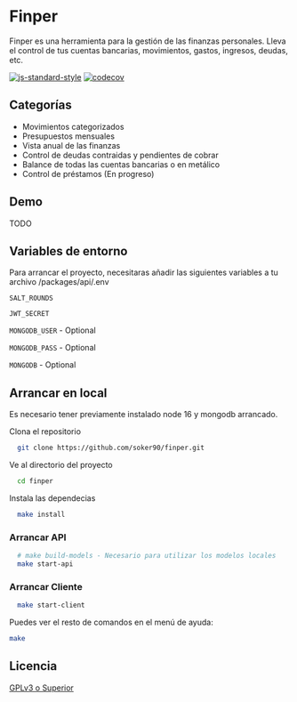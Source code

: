 # Finper

Finper es una herramienta para la gestión de las finanzas personales. Lleva el control de tus cuentas bancarias, movimientos, gastos, ingresos, deudas, etc.

[![js-standard-style](https://img.shields.io/badge/code%20style-standard-brightgreen.svg)](http://standardjs.com)
[![codecov](https://codecov.io/gh/soker90/finper/branch/master/graph/badge.svg?token=gWKDyCALuU)](https://codecov.io/gh/soker90/finper)

## Categorías

- Movimientos categorizados
- Presupuestos mensuales
- Vista anual de las finanzas
- Control de deudas contraidas y pendientes de cobrar
- Balance de todas las cuentas bancarias o en metálico
- Control de préstamos (En progreso)

## Demo

TODO

## Variables de entorno

Para arrancar el proyecto, necesitaras añadir las siguientes variables a tu archivo /packages/api/.env

`SALT_ROUNDS`

`JWT_SECRET`

`MONGODB_USER` - Optional

`MONGODB_PASS` - Optional

`MONGODB` - Optional

## Arrancar en local

Es necesario tener previamente instalado node 16 y mongodb arrancado.

Clona el repositorio

```bash
  git clone https://github.com/soker90/finper.git
```

Ve al directorio del proyecto

```bash
  cd finper
```

Instala las dependecias

```bash
  make install
```

### Arrancar API
```bash
  # make build-models - Necesario para utilizar los modelos locales
  make start-api
```

### Arrancar Cliente
```bash
  make start-client
```

Puedes ver el resto de comandos en el menú de ayuda: 
```bash
make
```

## Licencia

[GPLv3 o Superior](https://github.com/soker90/finper/blob/master/LICENSE)

